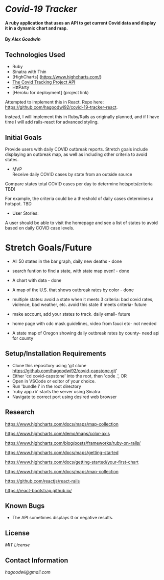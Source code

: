 # _Covid-19 Tracker_

#### A ruby application that uses an API to get current Covid data and display it in a dynamic chart and map.

#### By _**Alex Goodwin**_

## Technologies Used

* Ruby
* Sinatra with Thin
* [HighCharts] (https://www.highcharts.com/)
* [The Covid Tracking Project API](https://covidtracking.com/data/api)
* HttParty
* [Heroku for deployment] (project link)

Attempted to implement this in React. Repo here: https://github.com/hagoodwi92/covid-19-tracker-react. 

Instead, I will implement this in Ruby/Rails as originally planned, and if I have time I will add rails-react for advanced styling. 

## Initial Goals

Provide users with daily COVID outbreak reports. Stretch goals include displaying an outbreak map, as well as including other criteria to avoid states.

* MVP  
Receive daily COVID cases by state from an outside source

Compare states total COVID cases per day to determine hotspots(criteria TBD)

For example, the criteria could be a threshold of daily cases determines a hotspot. TBD

* User Stories:

A user should be able to visit the homepage and see a list of states to avoid based on daily COVID case levels. 

# Stretch Goals/Future

* All 50 states in the bar graph, daily new deaths - done

* search funtion to find a state, with state map even! - done

* A chart with data - done 

* A map of the U.S. that shows outbreak rates by color - done

* multiple states: avoid a state when it meets 3 criteria: bad covid rates, violence, bad weather, etc. avoid this state if meets criteria- future

* make account, add your states to track. daily email- future

* home page with cdc mask guidelines, video from fauci etc- not needed

* A state map of Oregon showing daily outbreak rates by county- need api for county


## Setup/Installation Requirements

* Clone this repository using 'git clone <https://github.com/hagoodwi92/covid-capstone.git>'
* Either 'cd covid-capstone' into the root, then 'code .', OR
* Open in VSCode or editor of your choice.
* Run 'bundle i' in the root directory
* 'ruby app.rb' starts the server using Sinatra
* Navigate to correct port using desired web browser



## Research

https://www.highcharts.com/docs/maps/map-collection

https://www.highcharts.com/demo/maps/color-axis

https://www.highcharts.com/blog/posts/frameworks/ruby-on-rails/

https://www.highcharts.com/docs/maps/getting-started

https://www.highcharts.com/docs/getting-started/your-first-chart

https://www.highcharts.com/docs/maps/map-collection

https://github.com/reactjs/react-rails

https://react-bootstrap.github.io/

## Known Bugs

* The API sometimes displays 0 or negative results. 


## License

_MIT License_

## Contact Information

_hagoodwi@gmail.com_